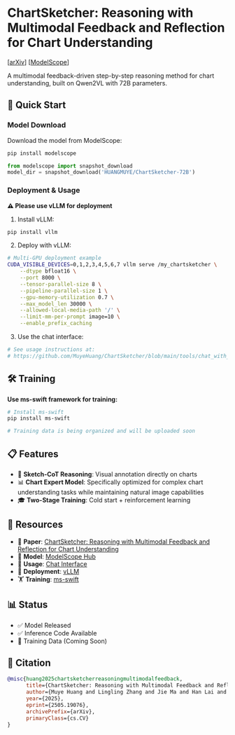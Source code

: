 # ChartSketcher: Reasoning with Multimodal Feedback and Reflection for Chart Understanding

[[arXiv](https://img.shields.io/badge/arXiv-2505.19076-b31b1b.svg)]
[[ModelScope](https://img.shields.io/badge/ModelScope-ChartSketcher--72B-blue)]

A multimodal feedback-driven step-by-step reasoning method for chart understanding, built on Qwen2VL with 72B parameters.

## 🚀 Quick Start

### Model Download
Download the model from ModelScope:
```bash
pip install modelscope
```

```python
from modelscope import snapshot_download
model_dir = snapshot_download('HUANGMUYE/ChartSketcher-72B')
```

### Deployment & Usage

**⚠️ Please use vLLM for deployment**

1. Install vLLM:
```bash
pip install vllm
```

2. Deploy with vLLM:
```bash
# Multi-GPU deployment example
CUDA_VISIBLE_DEVICES=0,1,2,3,4,5,6,7 vllm serve /my_chartsketcher \
    --dtype bfloat16 \
    --port 8000 \
    --tensor-parallel-size 8 \
    --pipeline-parallel-size 1 \
    --gpu-memory-utilization 0.7 \
    --max_model_len 30000 \
    --allowed-local-media-path '/' \
    --limit-mm-per-prompt image=10 \
    --enable_prefix_caching
```

3. Use the chat interface:
```bash
# See usage instructions at:
# https://github.com/MuyeHuang/ChartSketcher/blob/main/tools/chat_with_ChartSketcher.py
```

## 🛠️ Training

**Use ms-swift framework for training:**

```bash
# Install ms-swift
pip install ms-swift

# Training data is being organized and will be uploaded soon
```

## 📋 Features

- 🎯 **Sketch-CoT Reasoning**: Visual annotation directly on charts
- 📊 **Chart Expert Model**: Specifically optimized for complex chart understanding tasks while maintaining natural image capabilities
- 🎓 **Two-Stage Training**: Cold start + reinforcement learning

## 🔗 Resources

- 📄 **Paper**: [ChartSketcher: Reasoning with Multimodal Feedback and Reflection for Chart Understanding](https://arxiv.org/abs/2505.19076)
- 🤖 **Model**: [ModelScope Hub](https://www.modelscope.cn/models/HUANGMUYE/ChartSketcher-72B)
- 🔧 **Usage**: [Chat Interface](https://github.com/MuyeHuang/ChartSketcher/blob/main/tools/chat_with_ChartSketcher.py)
- 🚀 **Deployment**: [vLLM](https://github.com/vllm-project/vllm)
- 🏋️ **Training**: [ms-swift](https://github.com/modelscope/ms-swift)

## 📊 Status

- ✅ Model Released
- ✅ Inference Code Available  
- 🔄 Training Data (Coming Soon)

## 📖 Citation

```bibtex
@misc{huang2025chartsketcherreasoningmultimodalfeedback,
      title={ChartSketcher: Reasoning with Multimodal Feedback and Reflection for Chart Understanding}, 
      author={Muye Huang and Lingling Zhang and Jie Ma and Han Lai and Fangzhi Xu and Yifei Li and Wenjun Wu and Yaqiang Wu and Jun Liu},
      year={2025},
      eprint={2505.19076},
      archivePrefix={arXiv},
      primaryClass={cs.CV}
}
```
